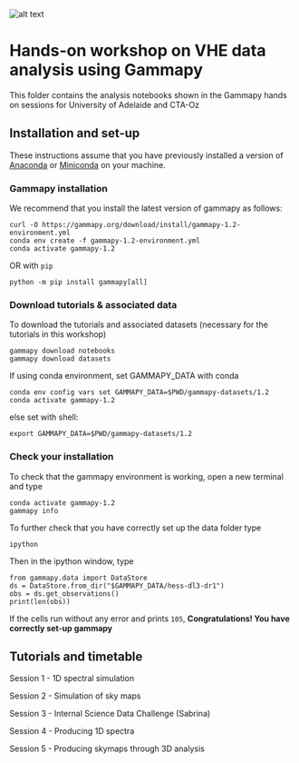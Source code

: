 ![alt text](https://github.com/gammapy/gammapy-extra/blob/master/logo/gammapy_banner.png?raw=true)


# Hands-on workshop on VHE data analysis using Gammapy

This folder contains the analysis notebooks shown in the Gammapy hands on sessions for University of Adelaide and CTA-Oz

## Installation and set-up

These instructions assume that you have previously installed a version of [Anaconda](https://www.anaconda.com/products/distribution) or [Miniconda](https://docs.conda.io/en/latest/miniconda.html) on your machine.

### Gammapy installation


We recommend that you install the latest version of gammapy as follows: 

```
curl -O https://gammapy.org/download/install/gammapy-1.2-environment.yml
conda env create -f gammapy-1.2-environment.yml
conda activate gammapy-1.2
```

OR with `pip`
```
python -m pip install gammapy[all]
```

### Download tutorials & associated data

To download the tutorials and associated datasets (necessary for the tutorials in this workshop)

```
gammapy download notebooks
gammapy download datasets
```

If using conda environment, set GAMMAPY_DATA with conda
```
conda env config vars set GAMMAPY_DATA=$PWD/gammapy-datasets/1.2
conda activate gammapy-1.2
```

else set with shell:
```
export GAMMAPY_DATA=$PWD/gammapy-datasets/1.2
```

### Check your installation

To check that the gammapy environment is working, open a new terminal and type

```
conda activate gammapy-1.2
gammapy info
```
To further check that you have correctly set up the data folder type

```
ipython
```

Then in the ipython window, type
```
from gammapy.data import DataStore
ds = DataStore.from_dir("$GAMMAPY_DATA/hess-dl3-dr1")
obs = ds.get_observations()
print(len(obs))
```

If the cells run without any error and prints `105`, **Congratulations! You have correctly set-up gammapy**

## Tutorials and timetable

Session 1 - 1D spectral simulation

Session 2 - Simulation of sky maps

Session 3 - Internal Science Data Challenge (Sabrina)

Session 4 - Producing 1D spectra

Session 5 - Producing skymaps through 3D analysis



